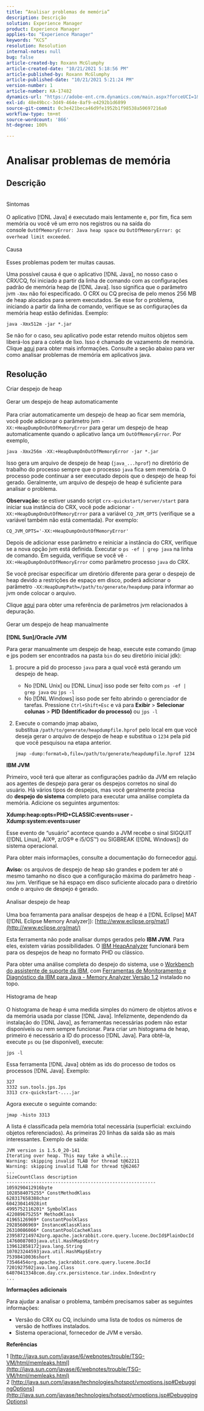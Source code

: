 ```yaml
---
title: “Analisar problemas de memória”
description: Descrição
solution: Experience Manager
product: Experience Manager
applies-to: "Experience Manager"
keywords: “KCS”
resolution: Resolution
internal-notes: null
bug: false
article-created-by: Roxann McGlumphy
article-created-date: "10/21/2021 5:18:56 PM"
article-published-by: Roxann McGlumphy
article-published-date: "10/21/2021 5:21:24 PM"
version-number: 1
article-number: KA-17482
dynamics-url: "https://adobe-ent.crm.dynamics.com/main.aspx?forceUCI=1&pagetype=entityrecord&etn=knowledgearticle&id=ef6bccf5-9232-ec11-b6e5-000d3a5ba97a"
exl-id: 48e49bcc-3d49-464e-8af9-e4292b1d6899
source-git-commit: 0c3e421beca46d9fe1952b1f98538a50697216a0
workflow-type: tm+mt
source-wordcount: '866'
ht-degree: 100%

---
```


# Analisar problemas de memória

## Descrição

<br>Sintomas<br><br>
O aplicativo [!DNL Java] é executado mais lentamente e, por fim, fica sem memória ou você vê um erro nos registros ou na saída do console `OutOfMemoryError: Java heap space` ou `OutOfMemoryError: gc overhead limit exceeded`.
<br><br>Causa<br><br>
Esses problemas podem ter muitas causas.

Uma possível causa é que o aplicativo [!DNL Java], no nosso caso o CRX/CQ, foi iniciado a partir da linha de comando com as configurações padrão de memória heap de [!DNL Java]. Isso significa que o parâmetro jvm `-Xmx` não foi especificado. O CRX ou CQ precisa de pelo menos 256 MB de heap alocados para serem executados. Se esse for o problema, iniciando a partir da linha de comando, verifique se as configurações da memória heap estão definidas. Exemplo:


```
java -Xmx512m -jar *.jar
```


Se não for o caso, seu aplicativo pode estar retendo muitos objetos sem liberá-los para a coleta de lixo. Isso é chamado de vazamento de memória. Clique [aqui](http://java.sun.com/javase/6/webnotes/trouble/TSG-VM/html/memleaks.html) para obter mais informações. Consulte a seção abaixo para ver como analisar problemas de memória em aplicativos java.


## Resolução

Criar despejo de heap<br><br>Gerar um despejo de heap automaticamente<br><br>
Para criar automaticamente um despejo de heap ao ficar sem memória, você pode adicionar o parâmetro jvm `-XX:+HeapDumpOnOutOfMemoryError` para gerar um despejo de heap automaticamente quando o aplicativo lança um `OutOfMemoryError`. Por exemplo,


```
java -Xmx256m -XX:+HeapDumpOnOutOfMemoryError -jar *.jar
```


Isso gera um arquivo de despejo de heap (`java_...hprof`) no diretório de trabalho do processo sempre que o processo `java` fica sem memória. O processo pode continuar a ser executado depois que o despejo de heap foi gerado. Geralmente, um arquivo de despejo de heap é suficiente para analisar o problema.

<b>Observação:</b> se estiver usando script `crx-quickstart/server/start` para iniciar sua instância do CRX, você pode adicionar `-XX:+HeapDumpOnOutOfMemoryError` para a variável `CQ_JVM_OPTS` (verifique se a variável também não está comentada). Por exemplo:


```
CQ_JVM_OPTS='-XX:+HeapDumpOnOutOfMemoryError'
```


Depois de adicionar esse parâmetro e reiniciar a instância do CRX, verifique se a nova opção jvm está definida. Executar o `ps -ef | grep java` na linha de comando. Em seguida, verifique se você vê `-XX:+HeapDumpOnOutOfMemoryError` como parâmetro processo `java` do CRX.

Se você precisar especificar um diretório diferente para gerar o despejo de heap devido a restrições de espaço em disco, poderá adicionar o parâmetro `-XX:HeapDumpPath=/path/to/generate/heapdump` para informar ao jvm onde colocar o arquivo.

Clique [aqui](http://java.sun.com/javase/technologies/hotspot/vmoptions.jsp#DebuggingOptions) para obter uma referência de parâmetros jvm relacionados à depuração.
<br><br>Gerar um despejo de heap manualmente<br><br>
<b>[!DNL Sun]/Oracle JVM</b>

Para gerar manualmente um despejo de heap, execute este comando (jmap e jps podem ser encontrados na pasta `bin` do seu diretório inicial jdk):

1. procure a pid do processo `java` para a qual você está gerando um despejo de heap.
   - No [!DNL Unix] ou [!DNL Linux] isso pode ser feito com `ps -ef | grep java` ou `jps -l`
   - No [!DNL Windows] isso pode ser feito abrindo o gerenciador de tarefas. Pressione `Ctrl+Shift+Esc` e vá para <b>Exibir</b> > <b>Selecionar colunas</b> > <b>PID (Identificador do processo)</b> ou `jps -l`
2. Execute o comando jmap abaixo, substitua `/path/to/generate/heapdumpfile.hprof` pelo local em que você deseja gerar o arquivo de despejo de heap e substitua o `1234` pela pid que você pesquisou na etapa anterior.

   ```
   jmap -dump:format=b,file=/path/to/generate/heapdumpfile.hprof 1234
   ```


<b>IBM JVM</b>

Primeiro, você terá que alterar as configurações padrão da JVM em relação aos agentes de despejo para gerar os despejos corretos no sinal do usuário. Há vários tipos de despejos, mas você geralmente precisa do <b>despejo do sistema</b> completo para executar uma análise completa da memória. Adicione os seguintes argumentos:

<b>Xdump:heap:opts=PHD+CLASSIC:events=user -Xdump:system:events=user</b>

Esse evento de “usuário” acontece quando a JVM recebe o sinal SIGQUIT ([!DNL Linux], AIX®, z/OS® e i5/OS™) ou SIGBREAK ([!DNL Windows]) do sistema operacional.

Para obter mais informações, consulte a documentação do fornecedor [aqui](http://pic.dhe.ibm.com/infocenter/java7sdk/v7r0/index.jsp?topic=%2Fcom.ibm.java.aix.70.doc%2Fdiag%2Fpreface%2Fchanges_70%2Foverview_gc.html).

<b>Aviso:</b> os arquivos de despejo de heap são grandes e podem ter até o mesmo tamanho no disco que a configuração máxima do parâmetro heap `-Xmx` jvm. Verifique se há espaço em disco suficiente alocado para o diretório onde o arquivo de despejo é gerado.
<br><br>Analisar despejo de heap<br><br>
Uma boa ferramenta para analisar despejos de heap é a [!DNL Eclipse] MAT ([!DNL Eclipse Memory Analyzer]): [http://www.eclipse.org/mat/](http://www.eclipse.org/mat/)

Esta ferramenta não pode analisar dumps gerados pelo <b>IBM JVM</b>. Para eles, existem várias possibilidades. O [IBM HeapAnalyzer](https://www.ibm.com/developerworks/community/groups/service/html/communityview?communityUuid=4544bafe-c7a2-455f-9d43-eb866ea60091) funcionará bem para os despejos de heap no formato PHD ou clássico.

Para obter uma análise completa do despejo do sistema, use o [Workbench do assistente de suporte da IBM](http://www-01.ibm.com/software/support/isa/), com [Ferramentas de Monitoramento e Diagnóstico da IBM para Java - Memory Analyzer Versão 1.2](http://www.ibm.com/developerworks/java/jdk/tools/memoryanalyzer/) instalado no topo.
<br><br>Histograma de heap<br><br>
O histograma de heap é uma medida simples do número de objetos ativos e da memória usada por classe [!DNL Java]. Infelizmente, dependendo da instalação do [!DNL Java], as ferramentas necessárias podem não estar disponíveis ou nem sempre funcionar. Para criar um histograma de heap, primeiro é necessário a ID do processo [!DNL Java]. Para obtê-la, execute `ps` ou (se disponível), execute:


```
jps -l
```


Essa ferramenta [!DNL Java] obtém as ids do processo de todos os processos [!DNL Java]. Exemplo:


```
327 
3332 sun.tools.jps.Jps
3313 crx-quickstart-....jar
```


Agora execute o seguinte comando:


```
jmap -histo 3313
```


A lista é classificada pela memória total necessária (superficial: excluindo objetos referenciados). As primeiras 20 linhas da saída são as mais interessantes. Exemplo de saída:


```
JVM version is 1.5.0_20-141
Iterating over heap. This may take a while...
Warning: skipping invalid TLAB for thread t@62211
Warning: skipping invalid TLAB for thread t@62467
...
SizeCountClass description
-------------------------------------------------------
1059290412916byte
1028584075255* ConstMethodKlass
628317658388char
604230414928int
4995752116201* SymbolKlass
422089675255* MethodKlass
41965126969* ConstantPoolKlass
29285606969* InstanceKlassKlass
26310086066* ConstantPoolCacheKlass
2395872149742org.apache.jackrabbit.core.query.lucene.DocId$PlainDocId
14760087003java.util.HashMap$Entry
139612858172java.lang.String
107023244593java.util.HashMap$Entry
75398410036short
73546454org.apache.jackrabbit.core.query.lucene.DocId
7201927502java.lang.Class
64070413348com.day.crx.persistence.tar.index.IndexEntry
...
```


<b>Informações adicionais</b>

Para ajudar a analisar o problema, também precisamos saber as seguintes informações:

- Versão do CRX ou CQ, incluindo uma lista de todos os números de versão de hotfixes instalados.
- Sistema operacional, fornecedor de JVM e versão.


<b>Referências</b>

1 [http://java.sun.com/javase/6/webnotes/trouble/TSG-VM/html/memleaks.html](http://java.sun.com/javase/6/webnotes/trouble/TSG-VM/html/memleaks.html)
2 [http://java.sun.com/javase/technologies/hotspot/vmoptions.jsp#DebuggingOptions](http://java.sun.com/javase/technologies/hotspot/vmoptions.jsp#DebuggingOptions)
